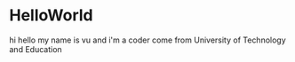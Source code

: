 # HelloWorld
hi hello my name is vu and i'm a coder come from University of Technology and Education
